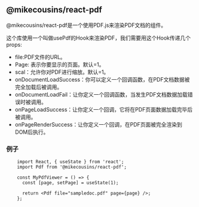 ## @mikecousins/react-pdf

@mikecousins/react-pdf是一个使用PDF.js来渲染PDF文档的组件。

这个库使用一个叫做usePdf的Hook来渲染PDF，我们需要用这个Hook传递几个props:

   - file:PDF文件的URL。
   - Page: 表示你要显示的页面。默认=1。
   - scal：允许你对PDF进行缩放。默认=1。
   - onDocumentLoadSuccess：你可以定义一个回调函数，在PDF文档数据被完全加载后被调用。
   - onDocumentLoadFail：让你定义一个回调函数，当发生PDF文档数据加载错误时被调用。
   - onPageLoadSuccess：让你定义一个回调，它将在PDF页面数据加载完毕后被调用。
   - onPageRenderSuccess：让你定义一个回调，在PDF页面被完全渲染到DOM后执行。
   
   
### 例子
```
    import React, { useState } from 'react'; 
    import Pdf from '@mikecousins/react-pdf'; 
      
    const MyPdfViewer = () => { 
      const [page, setPage] = useState(1); 
      
      return <Pdf file="sampledoc.pdf" page={page} />; 
    }; 
```